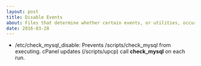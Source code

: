 ```yaml
---
layout: post
title: Disable Events
about: Files that determine whether certain events, or utilities, occur
date: 2016-03-28
---
```


* /etc/check_mysql_disable: Prevents /scripts/check_mysql from executing. cPanel updates (/scripts/upcp) call **check_mysql** on each run.
